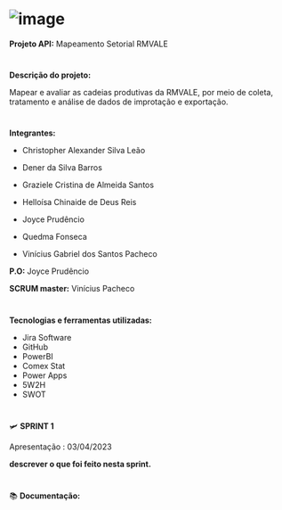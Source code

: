 # ![image](https://user-images.githubusercontent.com/127873477/226795734-c7f22782-4c8d-4336-bf05-6f6c01237565.png)

    
 **Projeto API:**   Mapeamento Setorial RMVALE

#

**Descrição do projeto:**

Mapear e avaliar as cadeias produtivas da RMVALE, por meio de coleta, tratamento e análise de dados de improtação e exportação.



#

**Integrantes:**

* Christopher Alexander Silva Leão

* Dener da Silva Barros

* Graziele Cristina de Almeida Santos

* Helloísa Chinaide de Deus Reis

* Joyce Prudêncio

* Quedma Fonseca

* Vinícius Gabriel dos Santos Pacheco


**P.O:** Joyce Prudêncio


**SCRUM master:** Vinícius Pacheco 


#

**Tecnologias e ferramentas utilizadas:**

* Jira Software
* GitHub
* PowerBI
* Comex Stat
* Power Apps
* 5W2H
* SWOT

# 

🛩 **SPRINT 1**

Apresentação : 03/04/2023

**descrever o que foi feito nesta sprint.**



#

📚 **Documentação:** 





